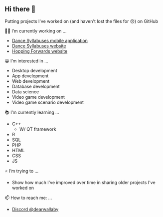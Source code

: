 ## Hi there 👋

Putting projects I've worked on (and haven't lost the files for 😢) on GitHub

👨‍💻 I’m currently working on ...
* [Dance Syllabuses mobile application](https://github.com/ProjectsKoryHasWorkedOn/DanceSyllabusesApp_2024)
* [Dance Syllabuses website](https://dancesyllabuses.com)
* [Hopping Forwards website](https://hoppingforwards.com/)

😀 I’m interested in ...
* Desktop development
* App development
* Web development
* Database development
* Data science
* Video game development
* Video game scenario development

📚 I’m currently learning ...
* C++
  * W/ QT framework
* R 
* SQL
* PHP
* HTML
* CSS
* JS

⭐ I’m trying to ...
* Show how much I've improved over time in sharing older projects I've worked on

📫 How to reach me: ...
* [Discord @dearwallaby](https://discord.com/users/users/351352351870943233)
